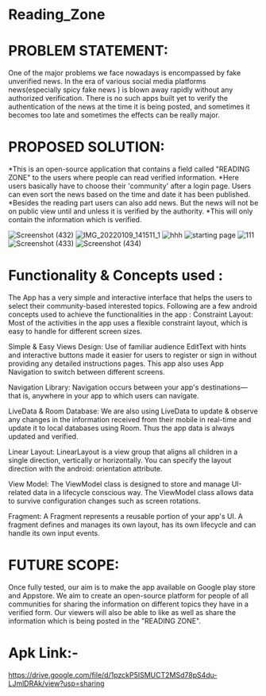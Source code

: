 # Reading_Zone

# PROBLEM STATEMENT: 
One of the major problems we face nowadays is encompassed by fake unverified news. In the era of various social media platforms news(especially spicy fake news ) is blown away rapidly without any authorized verification. There is no such apps built yet to verify the authentication of the news at the time it is being posted, and sometimes it becomes too late and sometimes the effects can be really major.


# PROPOSED SOLUTION: 
*This is an open-source application that contains a field called "READING ZONE" to the users where people can read verified information. 
*Here users basically have to choose their 'community' after a login page. Users can even sort the news based on the time and date it has been published.
*Besides the reading part users can also add news. But the news will not be on public view until and unless it is verified by the authority.
*This will only contain the information which is verified.


![Screenshot (432)](https://user-images.githubusercontent.com/56336274/148678958-037addb3-3af1-4221-9404-99c98e317a08.png)
![IMG_20220109_141511_1](https://user-images.githubusercontent.com/56336274/148678866-53f27337-a52b-457e-abda-fcc8e49e4cc3.png)
![hhh](https://user-images.githubusercontent.com/56336274/148679848-12be594a-c7ff-4a9c-beae-aa8cf607d51e.png)
![starting page](https://user-images.githubusercontent.com/56336274/148678937-4913b17b-0a82-44d1-93e8-ad22da7194ba.jpg)
![111](https://user-images.githubusercontent.com/56336274/148678837-dca5d70a-9af3-41f7-9ca9-259888407e01.png)
![Screenshot (433)](https://user-images.githubusercontent.com/56336274/148678784-8faf0077-433f-4f75-a52a-6f41d38df7f8.png)
![Screenshot (434)](https://user-images.githubusercontent.com/56336274/148678796-8c1c0028-1b21-49aa-a635-d2908857c363.png)



# Functionality & Concepts used :

The App has a very simple and interactive interface that helps the users to select their community-based interested topics. Following are a few android concepts used to achieve the functionalities in the app :
Constraint Layout: Most of the activities in the app uses a flexible constraint layout, which is easy to handle for different screen sizes.

Simple & Easy Views Design: Use of familiar audience EditText with hints and interactive buttons made it easier for users to register or sign in without providing any detailed instructions pages. This app also uses App Navigation to switch between different screens.

Navigation Library: Navigation occurs between your app's destinations—that is, anywhere in your app to which users can navigate. 


LiveData & Room Database: We are also using LiveData to update & observe any changes in the information received from their mobile in real-time and update it to local databases using Room. Thus the app data is always updated and verified.

Linear Layout: LinearLayout is a view group that aligns all children in a single direction, vertically or horizontally. You can specify the layout direction with the android: orientation attribute.

View Model: The ViewModel class is designed to store and manage UI-related data in a lifecycle conscious way. The ViewModel class allows data to survive configuration changes such as screen rotations.

Fragment: A Fragment represents a reusable portion of your app's UI. A fragment defines and manages its own layout, has its own lifecycle and can handle its own input events.


# FUTURE SCOPE:
 Once fully tested, our aim is to make the app available on Google play store and Appstore. We aim to create an open-source platform for people of all communities for sharing the information on different topics they have in a verified form. Our viewers will also be able to like as well as share the information which is being posted in the "READING ZONE".


 # Apk Link:-

 https://drive.google.com/file/d/1pzckP5ISMUCT2MSd78pS4du-LJmlDRAk/view?usp=sharing
